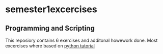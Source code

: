 # semester1excercises
## Programming and Scripting

This reposiory contains 6 exercises and additonal howework done.
Most excercises where based on [python tutorial](https://docs.python.org/3/tutorial/) 
